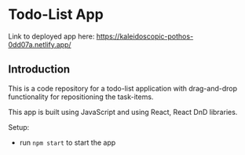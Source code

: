 # Todo-List App

Link to deployed app here:
https://kaleidoscopic-pothos-0dd07a.netlify.app/

## Introduction

This is a code repository for a todo-list application with drag-and-drop functionality for repositioning the task-items.

This app is built using JavaScript and using React, React DnD libraries.

Setup:

- run `npm start` to start the app
